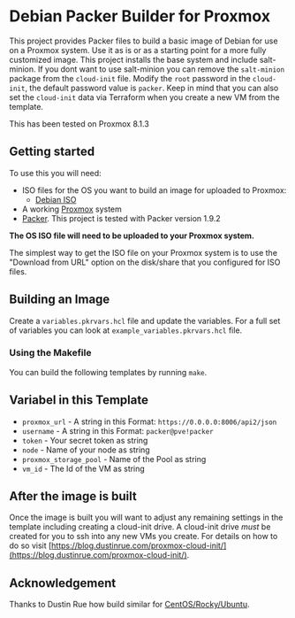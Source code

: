 # Debian Packer Builder for Proxmox

This project provides Packer files to build a basic image of Debian for use on a Proxmox system.
Use it as is or as a starting point for a more fully customized image. 
This project installs the base system and include salt-minion.
If you dont want to use salt-minion you can remove the `salt-minion` package from the `cloud-init` file.
Modify the `root` password in the `cloud-init`, the default password value is `packer`.
Keep in mind that you can also set the `cloud-init` data via Terraform when you create a new VM from the template.

This has been tested on Proxmox 8.1.3

## Getting started

To use this you will need:

* ISO files for the OS you want to build an image for uploaded to Proxmox:
  * [Debian ISO](https://cdimage.debian.org/debian-cd/current/amd64/iso-dvd/)
* A working [Proxmox](https://www.proxmox.com/en/) system
* [Packer](https://packer.io). This project is tested with Packer version 1.9.2

**The OS ISO file will need to be uploaded to your Proxmox system.**

The simplest way to get the ISO file on your Proxmox system is to use the "Download from URL" option on the disk/share that you configured for ISO files.

## Building an Image

Create a `variables.pkrvars.hcl` file and update the variables. For a full set of variables you can look at `example_variables.pkrvars.hcl` file.

### Using the Makefile

You can build the following templates by running `make`.

## Variabel in this Template

* `proxmox_url` - A string in this Format: `https://0.0.0.0:8006/api2/json`
* `username` - A string in this Format: `packer@pve!packer`
* `token` - Your secret token as string
* `node` - Name of your node as string
* `proxmox_storage_pool` - Name of the Pool as string
* `vm_id` - The Id of the VM as string

## After the image is built

Once the image is built you will want to adjust any remaining settings in the template including creating a cloud-init drive. A cloud-init drive _must_ be created for you to ssh into any new VMs you create. For details on how to do so visit [https://blog.dustinrue.com/proxmox-cloud-init/](https://blog.dustinrue.com/proxmox-cloud-init/).

## Acknowledgement

Thanks to Dustin Rue how build similar for [CentOS/Rocky/Ubuntu](https://github.com/dustinrue/proxmox-packer).
